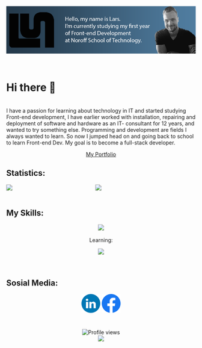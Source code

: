 
<div display="inline-block" align=center>
<img align="center" src="https://github.com/larssandell/LarsSandell/blob/main/lars-bannerv3.png" />

</div>
<br>
<br>
<h1>Hi there 👋</h1>
<p>
  <br>
I have a passion for learning about technology in IT and started studying Front-end development, I have earlier worked with installation, repairing and deployment of software and hardware as an IT- consultant for 12 years, and wanted to try something else. Programming and development are fields I always wanted to learn. So now I jumped head on and going back to school to learn Front-end Dev. My goal is to become a full-stack developer. 
</p>
<p align="center"><a class="button" href="https://iridescent-kitten-60cca2.netlify.app/">My Portfolio</a></p>
<h2>Statistics:</h2>
<div>
 <img class="img" align="left" width="47%" src="https://github-readme-stats.vercel.app/api?username=larssandell&show_icons=true&theme=dark" />
 <img class="img" align="left" width="47%" src="https://github-readme-stats.vercel.app/api/top-langs/?username=larssandell&theme=dark&layout=compact" />
</div>
<br>
<br>
<div> 
<h2 align="left">My Skills:</h2>
    <p align="center">
  <a href="https://skillicons.dev">
    <img src="https://skillicons.dev/icons?i=js,html,css,figma,github,ai,ps,netlify,vscode,react" />
  </a>
</p>
  <p align="center">Learning:</p>
  <p align="center"><a align="center" href="https://skillicons.dev">
    <img src="https://skillicons.dev/icons?i=Mui" />
  </a></p>
  </div>
<br>
  
<h2>Sosial Media:</h2>
  
<div align="center">
<a href="https://www.linkedin.com/in/lars-sandell"><img height="50" src="https://github.com/larssandell/LarsSandell/blob/main/LinkedIN.png?raw=true"></a>
<a href="https://www.facebook.com/BingoPingo"><img height="50" src="https://github.com/larssandell/LarsSandell/blob/main/Facebook.png?raw=true"></a>
</div>
<br>

### 
<div align="center">

![Profile views](https://gpvc.arturio.dev/larssandell)  
![](https://komarev.com/ghpvc/?username=larssandell&color=green)
</div>

